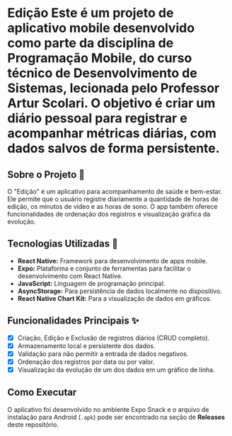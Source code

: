 #  Edição Este é um projeto de aplicativo mobile desenvolvido como parte da disciplina de Programação Mobile, do curso técnico de Desenvolvimento de Sistemas, lecionada pelo Professor Artur Scolari. O objetivo é criar um diário pessoal para registrar e acompanhar métricas diárias, com dados salvos de forma persistente.

## Sobre o Projeto 📝
O "Edição" é um aplicativo para acompanhamento de saúde e bem-estar. Ele permite que o usuário registre diariamente a quantidade de horas de edição, os minutos de video e as horas de sono. O app também oferece funcionalidades de ordenação dos registros e visualização gráfica da evolução.

## Tecnologias Utilizadas 🚀
* **React Native:** Framework para desenvolvimento de apps mobile.
* **Expo:** Plataforma e conjunto de ferramentas para facilitar o desenvolvimento com React Native.
* **JavaScript:** Linguagem de programação principal.
* **AsyncStorage:** Para persistência de dados localmente no dispositivo.
* **React Native Chart Kit:** Para a visualização de dados em gráficos.

## Funcionalidades Principais ✨
- [x] Criação, Edição e Exclusão de registros diários (CRUD completo).
- [x] Armazenamento local e persistente dos dados.
- [x] Validação para não permitir a entrada de dados negativos.
- [x] Ordenação dos registros por data ou por valor.
- [x] Visualização da evolução de um dos dados em um gráfico de linha.

## Como Executar
O aplicativo foi desenvolvido no ambiente Expo Snack e o arquivo de instalação para Android (`.apk`) pode ser encontrado na seção de **Releases** deste repositório.
